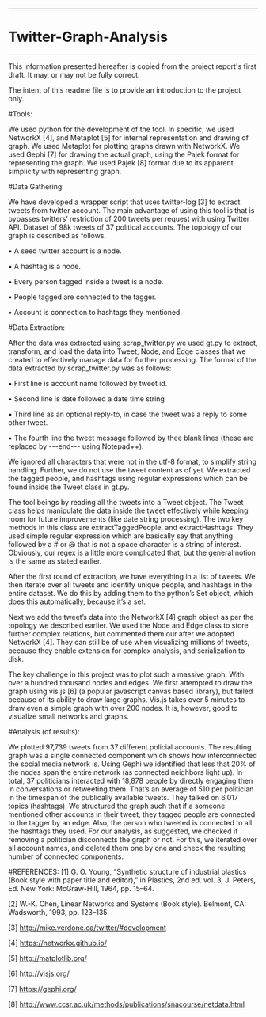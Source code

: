 ***
Twitter-Graph-Analysis
======================
***

This information presented hereafter is copied from the project report's first draft. It may, or may not be fully correct.

The intent of this readme file is to provide an introduction to the project only. 

#Tools:

We used python for the development of the tool. In specific, we used NetworkX [4], and Metaplot [5] for internal representation and drawing of graph. We used Metaplot for plotting graphs drawn with NetworkX. We used Gephi [7] for drawing the actual graph, using the Pajek format for representing the graph. We used Pajek [8] format due to its apparent simplicity with representing graph. 

#Data Gathering:

We have developed a wrapper script that uses twitter-log [3] to extract tweets from twitter account. The main advantage of using this tool is that is bypasses twitters’ restriction of 200 tweets per request with using Twitter API. Dataset of 98k tweets of 37 political accounts. The topology of our graph is described as follows.

•	A seed twitter account is a node.

•	A hashtag is a node.

•	Every person tagged inside a tweet is a node.

•	People tagged are connected to the tagger.

•	Account is connection to hashtags they mentioned.

#Data Extraction:

After the data was extracted using scrap\_twitter.py we used gt.py to extract, transform, and load the data into Tweet, Node, and Edge classes that we created to effectively manage data for further processing. The format of the data extracted by scrap\_twitter.py was as follows:

•	First line is account name followed by tweet id.

•	Second line is date followed a date time string

•	Third line as an optional reply-to, in case the tweet was a reply to some other tweet.

•	The fourth line the tweet message followed by thee blank lines (these are replaced by ---end--- using Notepad++).


We ignored all characters that were not in the utf-8 format, to simplify string handling. Further, we do not use the tweet content as of yet. We extracted the tagged people, and hashtags using regular expressions which can be found inside the Tweet class in gt.py.

The tool beings by reading all the tweets into a Tweet object. The Tweet class helps manipulate the data inside the tweet effectively while keeping room for future improvements (like date string processing). The two key methods in this class are extractTaggedPeople, and extractHashtags. They used simple regular expression which are basically say that anything followed by a # or @ that is not a space character is a string of interest. Obviously, our regex is a little more complicated that, but the general notion is the same as stated earlier.

After the first round of extraction, we have everything in a list of tweets. We then iterate over all tweets and identify unique people, and hashtags in the entire dataset. We do this by adding them to the python’s Set object, which does this automatically, because it’s a set.

Next we add the tweet’s data into the NetworkX [4] graph object as per the topology we described earlier. We used the Node and Edge class to store further complex relations, but commented them our after we adopted NetworkX [4]. They can still be of use when visualizing millions of tweets, because they enable extension for complex analysis, and serialization to disk. 
 
The key challenge in this project was to plot such a massive graph. With over a hundred thousand nodes and edges. We first attempted to draw the graph using vis.js [6] (a popular javascript canvas based library), but failed because of its ability to draw large graphs. Vis.js takes over 5 minutes to draw even a simple graph with over 200 nodes. It is, however, good to visualize small networks and graphs.

#Analysis (of results):

We plotted 97,739 tweets from 37 different policial accounts. The resulting graph was a single connected component which shows how interconnected the social media network is. Using Gephi we identified that less that 20% of the nodes span the entire network (as connected neighbors light up).
In total, 37 politicians interacted with 18,878 people by directly engaging then in conversations or retweeting them. That’s an average of 510 per politician in the timespan of the publically available tweets. They talked on 6,017 topics (hashtags).
We structured the graph such that if a someone mentioned other accounts in their tweet, they tagged people are connected to the tagger by an edge. Also, the person who tweeted is connected to all the hashtags they used. For our analysis, as suggested, we checked if removing a politician disconnects the graph or not. For this, we iterated over all account names, and deleted them one by one and check the resulting number of connected components. 

#REFERENCES:
[1]	G. O. Young, “Synthetic structure of industrial plastics (Book style with paper title and editor),” 	in Plastics, 2nd ed. vol. 3, J. Peters, Ed.  New York: McGraw-Hill, 1964, pp. 15–64.

[2]	W.-K. Chen, Linear Networks and Systems (Book style).	Belmont, CA: Wadsworth, 1993, pp. 123–135.

[3]	http://mike.verdone.ca/twitter/#development

[4]	https://networkx.github.io/

[5]	http://matplotlib.org/

[6]	http://visjs.org/

[7]	https://gephi.org/

[8]	http://www.ccsr.ac.uk/methods/publications/snacourse/netdata.html
